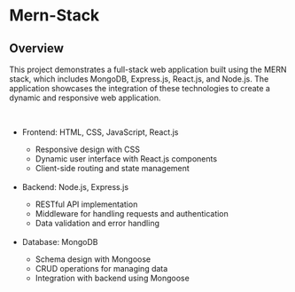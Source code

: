 ﻿# Mern-Stack

<h2>Overview</h2>
<p>This project demonstrates a full-stack web application built using the MERN stack, which includes MongoDB, Express.js, React.js, and Node.js. The application showcases the integration of these technologies to create a dynamic and responsive web application.</p>
<br>
<ul>

  <li>Frontend: HTML, CSS, JavaScript, React.js</li>
    <ul>
      <li>Responsive design with CSS</li>
      <li>Dynamic user interface with React.js components</li>
      <li>Client-side routing and state management</li>
    </ul>
  </li><br>
  <li>Backend: Node.js, Express.js</li>
    <ul>
      <li>RESTful API implementation</li>
      <li>Middleware for handling requests and authentication</li>
      <li>Data validation and error handling</li>
    </ul><br>
  <li>Database: MongoDB</li>
  <ul>
      <li>Schema design with Mongoose</li>
      <li>CRUD operations for managing data</li>
      <li>Integration with backend using Mongoose</li>
    </ul>
</ul>
